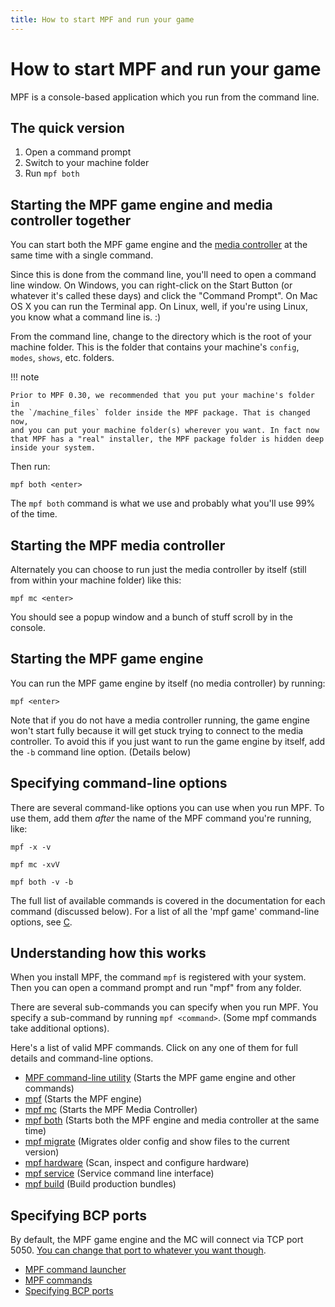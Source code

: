 ```yaml
---
title: How to start MPF and run your game
---
```


# How to start MPF and run your game


MPF is a console-based application which you run from the command line.

## The quick version

1.  Open a command prompt
2.  Switch to your machine folder
3.  Run `mpf both`

## Starting the MPF game engine and media controller together

You can start both the MPF game engine and the
[media controller](../start/media_controller.md) at the same time with a single command.

Since this is done from the command line, you'll need to open a command
line window. On Windows, you can right-click on the Start Button (or
whatever it's called these days) and click the "Command Prompt". On
Mac OS X you can run the Terminal app. On Linux, well, if you're using
Linux, you know what a command line is. :)

From the command line, change to the directory which is the root of your
machine folder. This is the folder that contains your machine's
`config`, `modes`, `shows`, etc. folders.

!!! note

    Prior to MPF 0.30, we recommended that you put your machine's folder in
    the `/machine_files` folder inside the MPF package. That is changed now,
    and you can put your machine folder(s) wherever you want. In fact now
    that MPF has a "real" installer, the MPF package folder is hidden deep
    inside your system.

Then run:

``` console
mpf both <enter>
```

The `mpf both` command is what we use and probably what you'll use 99%
of the time.

## Starting the MPF media controller

Alternately you can choose to run just the media controller by itself
(still from within your machine folder) like this:

``` console
mpf mc <enter>
```

You should see a popup window and a bunch of stuff scroll by in the
console.

## Starting the MPF game engine

You can run the MPF game engine by itself (no media controller) by running:

``` console
mpf <enter>
```

Note that if you do not have a media controller running, the game engine
won't start fully because it will get stuck trying to connect to the
media controller. To avoid this if you just want to run the game engine
by itself, add the `-b` command line option. (Details below)

## Specifying command-line options

There are several command-like options you can use when you run MPF. To
use them, add them *after* the name of the MPF command you're running,
like:

``` console
mpf -x -v

mpf mc -xvV

mpf both -v -b
```

The full list of available commands is covered in the documentation for
each command (discussed below). For a list of all the 'mpf game' command-line options, see [C](../running/commands/game.md).

## Understanding how this works

When you install MPF, the command `mpf` is registered with your system.
Then you can open a command prompt and run "mpf" from any folder.

There are several sub-commands you can specify when you run MPF. You
specify a sub-command by running `mpf <command>`. (Some mpf commands
take additional options).

Here's a list of valid MPF commands. Click on any one of them for full
details and command-line options.

* [MPF command-line utility](mpf.md) (Starts the MPF game
    engine and other commands)
* [mpf](commands/game.md) (Starts the
    MPF engine)
* [mpf mc](commands/mc.md) (Starts the MPF
    Media Controller)
* [mpf both](commands/both.md) (Starts
    both the MPF engine and media controller at the same time)
* [mpf migrate](commands/migrate.md)
    (Migrates older config and show files to the current version)
* [mpf hardware](commands/hardware.md)
    (Scan, inspect and configure hardware)
* [mpf service](commands/service.md)
    (Service command line interface)
* [mpf build](commands/build.md) (Build
    production bundles)

## Specifying BCP ports

By default, the MPF game engine and the MC will connect via TCP port
5050.
[You can change that port to whatever you want though](ports.md).

* [MPF command launcher](mpf.md)
* [MPF commands](commands)
* [Specifying
BCP ports](ports)
